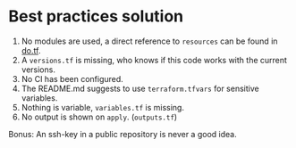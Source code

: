 # Best practices solution

1. No modules are used, a direct reference to `resources` can be found in [do.tf](https://github.com/robertdebock/terraform-demo/blob/master/do.tf).
2. A `versions.tf` is missing, who knows if this code works with the current versions.
3. No CI has been configured.
4. The README.md suggests to use `terraform.tfvars` for sensitive variables.
5. Nothing is variable, `variables.tf` is missing.
6. No output is shown on `apply`. (`outputs.tf`)

Bonus: An ssh-key in a public repository is never a good idea.
